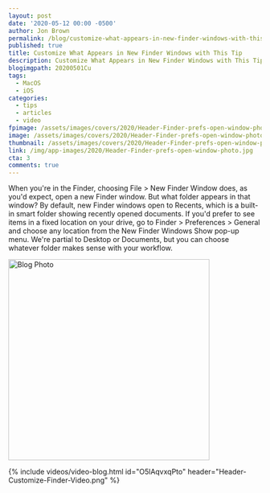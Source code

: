 ```yaml
---
layout: post
date: '2020-05-12 00:00 -0500'
author: Jon Brown
permalink: /blog/customize-what-appears-in-new-finder-windows-with-this-tip/
published: true
title: Customize What Appears in New Finder Windows with This Tip
description: Customize What Appears in New Finder Windows with This Tip
blogimgpath: 20200501Cu
tags:
  - MacOS
  - iOS
categories:
  - tips
  - articles
  - video
fpimage: /assets/images/covers/2020/Header-Finder-prefs-open-window-photo-fp.jpg
image: /assets/images/covers/2020/Header-Finder-prefs-open-window-photo.jpg
thumbnail: /assets/images/covers/2020/Header-Finder-prefs-open-window-photo.jpg
link: /img/app-images/2020/Header-Finder-prefs-open-window-photo.jpg
cta: 3
comments: true
---
```

When you're in the Finder, choosing File \> New Finder Window does, as
you'd expect, open a new Finder window. But what folder appears in that
window? By default, new Finder windows open to Recents, which is a
built-in smart folder showing recently opened documents. If you'd prefer
to see items in a fixed location on your drive, go to Finder \>
Preferences \> General and choose any location from the New Finder
Windows Show pop-up menu. We're partial to Desktop or Documents, but you
can choose whatever folder makes sense with your workflow.

<img alt="Blog Photo" src="{{ site.site_cdn }}/assets/images/blog/2020/20200501Cu/Finder-prefs-new-windows.png" class="img-fluid rounded m-2" width="400" />

{% include videos/video-blog.html id="O5lAqvxqPto" header="Header-Customize-Finder-Video.png" %}